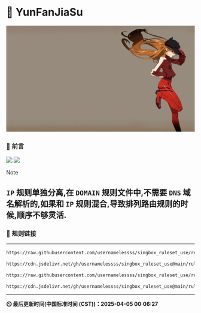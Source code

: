
# 🧸 YunFanJiaSu
![](https://raw.githubusercontent.com/usernamelessss/picture-bed/main/images/202504042256831.jpg)
### 📣 前言
![](https://shields.io/badge/-移除重复规则-ff69b4) ![](https://shields.io/badge/-IP&nbsp;规则单独存放不与&nbsp;DOMAIN&nbsp;等混合-green)
> [!NOTE]
**`IP` 规则单独分离,在 `DOMAIN` 规则文件中,不需要 `DNS` 域名解析的,如果和 `IP` 规则混合,导致排列路由规则的时候,顺序不够灵活.**
---

###  🔗 规则链接
---

```url
https://raw.githubusercontent.com/usernamelessss/singbox_ruleset_use/refs/heads/main/rule/YunFanJiaSu/YunFanJiaSu_No_IP.json
```

```url
https://cdn.jsdelivr.net/gh/usernamelessss/singbox_ruleset_use@main/rule/YunFanJiaSu/YunFanJiaSu_No_IP.json
```

```url
https://raw.githubusercontent.com/usernamelessss/singbox_ruleset_use/refs/heads/main/rule/YunFanJiaSu/YunFanJiaSu_No_IP.srs
```

```url
https://cdn.jsdelivr.net/gh/usernamelessss/singbox_ruleset_use@main/rule/YunFanJiaSu/YunFanJiaSu_No_IP.srs
```

---
**⏲️ 最后更新时间(中国标准时间 (CST))：2025-04-05 00:06:27**